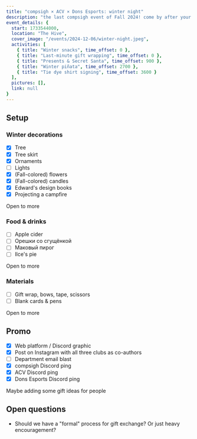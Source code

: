```yaml
---
title: "compsigh × ACV × Dons Esports: winter night"
description: "the last compsigh event of Fall 2024! come by after your finals to send off our grads, get & give some gifts, and reign in the Winter vibes :)"
event_details: {
  start: 1733544000,
  location: "The Hive",
  cover_image: "/events/2024-12-06/winter-night.jpeg",
  activities: [
    { title: "Winter snacks", time_offset: 0 },
    { title: "Last-minute gift wrapping", time_offset: 0 },
    { title: "Presents & Secret Santa", time_offset: 900 },
    { title: "Winter piñata", time_offset: 2700 },
    { title: "Tie dye shirt signing", time_offset: 3600 }
  ],
  pictures: [],
  link: null
}
---
```


## Setup

### Winter decorations

- [x] Tree
- [x] Tree skirt
- [x] Ornaments
- [ ] Lights
- [x] (Fall-colored) flowers
- [x] (Fall-colored) candles
- [x] Edward's design books
- [x] Projecting a campfire

Open to more

### Food & drinks

- [ ] Apple cider
- [ ] Орешки со сгущёнкой
- [ ] Маковый пирог
- [ ] Ilce's pie

Open to more

### Materials

- [ ] Gift wrap, bows, tape, scissors
- [ ] Blank cards & pens

Open to more

## Promo

- [x] Web platform / Discord graphic
- [x] Post on Instagram with all three clubs as co-authors
- [ ] Department email blast
- [x] compsigh Discord ping
- [x] ACV Discord ping
- [x] Dons Esports Discord ping

Maybe adding some gift ideas for people

## Open questions

- Should we have a "formal" process for gift exchange? Or just heavy encouragement?
